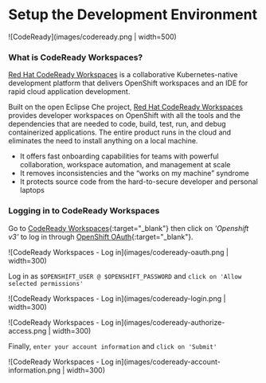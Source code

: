 # Setup the Development Environment

![CodeReady](images/codeready.png | width=500)

### What is CodeReady Workspaces?

[Red Hat CodeReady Workspaces](https://developers.redhat.com/products/codeready-workspaces/overview/) is a collaborative Kubernetes-native development platform that delivers OpenShift workspaces and an IDE for rapid cloud application development.

Built on the open Eclipse Che project, [Red Hat CodeReady Workspaces](https://developers.redhat.com/products/codeready-workspaces/overview/) provides developer workspaces on OpenShift with all the tools and the dependencies that are needed to code, build, test, run, and debug containerized applications. The entire product runs in the cloud and eliminates the need to install anything on a local machine.

* It offers fast onboarding capabilities for teams with powerful collaboration, workspace automation, and management at scale
* It removes inconsistencies and the “works on my machine” syndrome
* It protects source code from the hard-to-secure developer and personal laptops

### Logging in to CodeReady Workspaces

Go to [CodeReady Workspaces]( {{CODEREADY_WORKSPACES_URL}} ){:target="_blank"} then click on *'Openshift v3'* to log in through [OpenShift OAuth](https://docs.openshift.com/container-platform/3.11/architecture/additional_concepts/authentication.html#oauth){:target="_blank"}.

![CodeReady Workspaces - Log in](images/codeready-oauth.png | width=300)

Log in as `$OPENSHIFT_USER @ $OPENSHIFT_PASSWORD` and `click on 'Allow selected permissions'`

![CodeReady Workspaces - Log in](images/codeready-login.png | width=300)

![CodeReady Workspaces - Log in](images/codeready-authorize-access.png | width=300)

Finally, `enter your account information` and `click on 'Submit'`

![CodeReady Workspaces - Log in](images/codeready-account-information.png | width=300)
